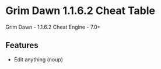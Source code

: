 # Grim Dawn 1.1.6.2 Cheat Table

Grim Dawn - 1.1.6.2
Cheat Engine - 7.0+

## Features
* Edit anything (noup)
